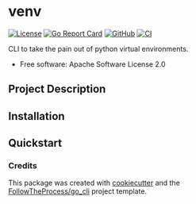 # venv

[![License](https://img.shields.io/github/license/FollowTheProcess/venv)](https://github.com/FollowTheProcess/venv)
[![Go Report Card](https://goreportcard.com/badge/github.com/FollowTheProcess/venv)](https://goreportcard.com/report/github.com/FollowTheProcess/venv)
[![GitHub](https://img.shields.io/github/v/release/FollowTheProcess/venv?logo=github&sort=semver)](https://github.com/FollowTheProcess/venv)
[![CI](https://github.com/FollowTheProcess/venv/workflows/CI/badge.svg)](https://github.com/FollowTheProcess/venv/actions?query=workflow%3ACI)

CLI to take the pain out of python virtual environments.

* Free software: Apache Software License 2.0

## Project Description

## Installation

## Quickstart

### Credits

This package was created with [cookiecutter] and the [FollowTheProcess/go_cli] project template.

[cookiecutter]: https://github.com/cookiecutter/cookiecutter
[FollowTheProcess/go_cli]: https://github.com/FollowTheProcess/go_cli
